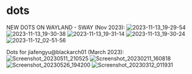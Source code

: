 # dots
NEW DOTS ON WAYLAND - SWAY (Nov 2023):
![2023-11-13_19-29-54](https://github.com/JiaFengYu/dots/assets/48167665/0faa338f-66ea-461f-a7e8-37cabd286b99)
![2023-11-13_19-30-38](https://github.com/JiaFengYu/dots/assets/48167665/66f7c130-2d3c-4751-9548-6fd4156037ee)
![2023-11-13_19-31-14](https://github.com/JiaFengYu/dots/assets/48167665/a8b58eeb-ae01-4c1b-9d45-e12e66f0134a)
![2023-11-13_19-30-24](https://github.com/JiaFengYu/dots/assets/48167665/84199d6a-0ffa-4924-908f-f451f7815543)
![2023-11-12_02-51-56](https://github.com/JiaFengYu/dots/assets/48167665/714eb4ee-4f2f-4e2c-9765-86e90fbbe3ca)




Dots for jiafengyu@blackarch01 (March 2023):
![Screenshot_20230511_210525](https://github.com/JiaFengYu/dots/assets/48167665/7bb57746-5e99-4a0d-8109-78213f8bb7e4)
![Screenshot_20230211_160818](https://user-images.githubusercontent.com/48167665/218281302-0b4ba06d-90b2-46b6-895c-ed20a7e9979a.png)
![Screenshot_20230526_194200](https://github.com/JiaFengYu/dots/assets/48167665/49eb8332-ef68-40d9-ab93-99ef7ddc1acc)
![Screenshot_20230312_011931](https://user-images.githubusercontent.com/48167665/224574481-2f22884b-570b-4979-b576-d60e7a745541.png)





